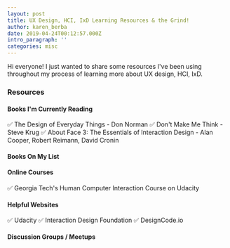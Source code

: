 ```yaml
---
layout: post
title: UX Design, HCI, IxD Learning Resources & the Grind!
author: karen_berba
date: 2019-04-24T00:12:57.000Z
intro_paragraph: ''
categories: misc
---
```


Hi everyone! I just wanted to share some resources I've been using throughout my process of learning more about UX design, HCI, IxD. 

### Resources

#### Books I'm Currently Reading
✅ The Design of Everyday Things - Don Norman
✅ Don't Make Me Think - Steve Krug
✅ About Face 3: The Essentials of Interaction Design - Alan Cooper, Robert Reimann, David Cronin

#### Books On My List 


#### Online Courses 
✅ Georgia Tech's Human Computer Interaction Course on Udacity

#### Helpful Websites 
✅ Udacity
✅ Interaction Design Foundation
✅ DesignCode.io

#### Discussion Groups / Meetups

